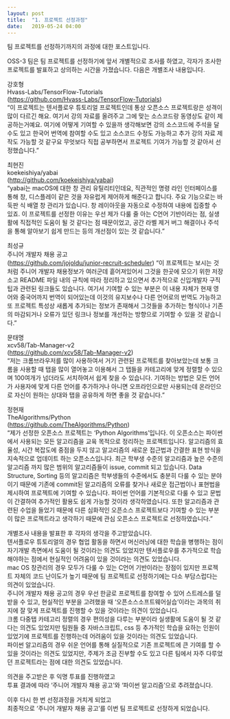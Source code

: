 ```yaml
---
layout: post
title:  "1. 프로젝트 선정과정"
date:   2019-05-24 04:00
---
```

팀 프로젝트를 선정하기까지의 과정에 대한 포스트입니다.

OSS-3 팀은 팀 프로젝트를 선정하기에 앞서 개별적으로 조사를 하였고,
각자가 조사한 프로젝트를 발표하고 상의하는 시간을 가졌습니다.
다음은 개별조사 내용입니다.

강호형   
Hvass-Labs/TensorFlow-Tutorials   
(https://github.com/Hvass-Labs/TensorFlow-Tutorials)   
“이 프로젝트는 텐서플로우 튜토리얼 프로젝트인데 통상 오픈소스 프로젝트랑은 성격이 많이 다르긴 해요. 여기서 강의 자료를 올려주고 그에 맞는 소스코드랑 동영상도 같이 제공하는거예요. 여기에 어떻게 기여할 수 있을까 생각해보면 강의 소스코드에 주석을 달 수도 있고 한국어 번역에 참여할 수도 있고 소스코드 수정도 가능하고 추가 강의 자료 제작도 가능할 것 같구요 무엇보다 직접 공부하면서 프로젝트 기여가 가능할 것 같아서 선정했습니다.”

최현진   
koekeishiya/yabai   
(http://github.com/koekeishiya/yabai)   
“yabai는 macOS에 대한 창 관리 유틸리티인데요, 직관적인 명령 라인 인터페이스를 통해 창, 디스플레이 같은 것을 자유럽게 제어하게 해준다고 합니다. 주요 기능으로는 바둑판 식 배열 창 관리가 있습니다. 창 레이아웃을 자동으로 수정하여 내용에 집중할 수 있죠. 이 프로젝트를 선정한 이유는 우선 제가 다룰 줄 아는 C언어 기반이라는 점, 실생활에 직접적인 도움이 될 것 같다는 점 때문이었고, 공간 라벨 제거 버그 해결이나 주석을 통해 알아보기 쉽게 만드는 등의 개선점이 있는 것 같습니다.”

최성규   
주니어 개발자 채용 공고   
(https://github.com/jojoldu/junior-recruit-scheduler)
“이 프로젝트는 보시는 것처럼 주니어 개발자 채용정보가 여러군데 흩어져있어서 그것을 한곳에 모으기 위한 저장소고 README 파일 내의 규칙에 따라 정리하고 있으면서 추가적으로 신입개발자 구직 팁과 관련된 링크들도 있습니다. 여기서 기여할 수 있는 부분은 이 내용 자체가 현재 영어와 중국어까지 번역이 되어있는데 이것의 유지보수나 다른 언어로의 번역도 가능하고 또 프로젝트 특성상 새롭게 추가되는 정보가 존재해서 그것들을 추가하는 형식이나 기존의 마감되거나 오류가 있던 링크나 정보를 개선하는 방향으로 기여할 수 있을 것 같습니다.”

문태명   
xcv58/Tab-Manager-v2   
(https://github.com/xcv58/Tab-Manager-v2)   
“저는 크롬브라우저를 많이 사용하여서 거기 관련된 프로젝트를 찾아보았는데 보통 크롬을 사용할 때 탭을 많이 열어놓고 이용해서 그 탭들을 카테고리에 맞게 정렬할 수 있으며 100여개가 넘더라도 서치하여서 쉽게 찾을 수 있습니다. 기여하는 방법은 모든 언어가 사용자에 맞게 다른 언어를 추가하거나 아니면 오프라인으로만 사용되는데 온라인으로 자신이 원하는 상대와 탭을 공유하게 하면 좋을 것 같습니다.”

정현재   
TheAlgorithms/Python   
(https://github.com/TheAlgorithms/Python)   
“제가 선정한 오픈소스 프로젝트는 ‘Python Algorithms’입니다. 이 오픈소스는 파이썬에서 사용되는 모든 알고리즘을 교육 목적으로 정리하는 프로젝트입니다. 알고리즘의 효율성, 시간 복잡도에 중점을 두지 않고 알고리즘의 새로운 접근법과 간결한 표현 방식을 지속적으로 업데이트 하는 오픈소스입니다. 최근 학부생 수준의 알고리즘과 높은 수준의 알고리즘 까지 많은 범위의 알고리즘들이 issue, commit 되고 있습니다. Data Structure, Sorting 등의 알고리즘은 학부생들의 수준에서도 충분히 다룰 수 있는 분야이기 때문에 기존에 commit된 알고리즘의 오류를 찾거나 새로운 접근법이나 표현법을 제시하여 프로젝트에 기여할 수 있습니다. 파이썬 언어를 기본적으로 다룰 수 있고 문법이 간결하여 추가적인 활용도 쉽게 가능할 것이라 생각하였습니다. 또한 알고리즘과 관련된 수업을 들었기 때문에 다른 심화적인 오픈소스 프로젝트보다 기여할 수 있는 부분이 많은 프로젝트라고 생각하기 때문에 관심 오픈소스 프로젝트로 선정하였습니다.”

개별조사 내용을 발표한 후 각자의 생각을 주고받았습니다.   
텐서플로우 튜토리얼의 경우 
협업 활동을 하면서 머신러닝에 대한 학습을 병행하는 점이 자기개발 측면에서 도움이 될 것이라는 의견도 있었지만 텐서플로우를 추가적으로 학습해야하는 점에서 현실적인 어려움이 있을 것이라는 의견도 있었습니다.   
mac OS 창관리의 경우
모두가 다룰 수 있는 C언어 기반이라는 장점이 있지만 프로젝트 자체의 코드 난이도가 높기 때문에 팀 프로젝트로 선정하기에는 다소 부담스럽다는 의견이 있었습니다.   
주니어 개발자 채용 공고의 경우
우선 한글로 프로젝트를 참여할 수 있어 스트레스를 덜받을 수 있고, 현실적인 부분을 고려했을 때 ‘오픈소스소프트웨어실습’이라는 과목의 취지에 잘 맞게 프로젝트를 진행할 수 있을 것이라는 의견이 있었습니다.   
크롬 다중탭 카테고리 정렬의 경우
편의성을 다루는 부분이라 실생활에 도움이 될 것 같다는 의견도 있었지만 팀원들 중 자바스크립트, css 등 추가적인 학습을 요하는 인원이 있었기에 프로젝트를 진행하는데 어려움이 있을 것이라는 의견도 있었습니다.   
파이썬 알고리즘의 경우
쉬운 언어를 통해 실질적으로 기존 프로젝트에 큰 기여를 할 수 있을 것이라는 의견도 있었지만, 주제가 조금 진부할 수도 있고 다른 팀에서 자주 다루었던 프로젝트라는 점에 대한 의견도 있었습니다.

의견을 주고받은 후 익명 투표를 진행하였고    
투표 결과에 따라 ‘주니어 개발자 채용 공고’와 ‘파이썬 알고리즘’으로 추려졌습니다.

이후 다시 한 번 선정과정을 거치게 되었고   
최종적으로 ‘주니어 개발자 채용 공고’를 이번 팀 프로젝트로 선정하게 되었습니다.
